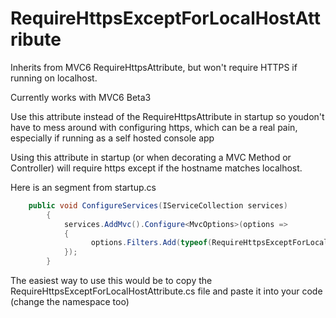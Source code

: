 # RequireHttpsExceptForLocalHostAttribute
Inherits from MVC6 RequireHttpsAttribute, but won't require HTTPS if running on localhost. 

Currently works with MVC6 Beta3

Use this attribute instead of the RequireHttpsAttribute in startup so youdon't have to mess around with configuring https, which can be a real pain, especially if running as a self hosted console app

Using this attribute in startup (or when decorating a MVC Method or Controller) will require https except if the hostname matches localhost.

Here is an segment from startup.cs
```csharp
    public void ConfigureServices(IServiceCollection services)
        {
            services.AddMvc().Configure<MvcOptions>(options =>
            {
                  options.Filters.Add(typeof(RequireHttpsExceptForLocalHostAttribute));
            });
        }
```

The easiest way to use this would be to copy the RequireHttpsExceptForLocalHostAttribute.cs file and paste it into your code (change the namespace too)
        
